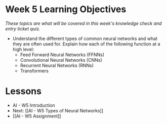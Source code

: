 
# Week 5 Learning Objectives
*These topics are what will be covered in this week's knowledge check and entry ticket quiz.*
- Understand the different types of common neural networks and what they are often used for. Explain how each of the following function at a high level:
	- Feed Forward Neural Networks (FFNNs)
	- Convolutional Neural Networks (CNNs) 
	- Recurrent Neural Networks (RNNs)
	- Transformers
# Lessons
- AI - W5 Introduction
- Next: [[AI - W5 Types of Neural Networks]]
- [[AI - W5 Assignment]]